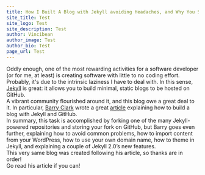 ```yaml
---
title: How I Built A Blog with Jekyll avoiding Headaches, and Why You Should Too!
site_title: Test
site_logo: Test
site_description: Test
author: Vincibean
author_image: Test
author_bio: Test
page_url: Test
---
```

Oddly enough, one of the most rewarding activities for a software developer (or for me, at least) is creating software with little to no coding effort. Probably, it's due to the intrinsic laziness I have to deal with. 
In this sense, [Jekyll](https://jekyllrb.com/) is great: it allows you to build minimal, static blogs to be hosted on GitHub.  
A vibrant community flourished around it, and this blog owe a great deal to it. 
In particular, [Barry Clark](http://www.smashingmagazine.com/author/barryclark/) wrote a great [article](http://www.smashingmagazine.com/2014/08/build-blog-jekyll-github-pages/) explaining how to build a blog with Jekyll and GitHub.  
In summary, this task is accomplished by forking one of the many Jekyll-powered repositories and storing your fork on GitHub, but Barry goes even further, explaining how to avoid common problems, how to import content from your WordPress, how to use your own domain name, how to theme in Jekyll, and explaining a couple of Jekyll 2.0’s new features.  
This very same blog was created following his article, so thanks are in order!  
Go read his article if you can!
